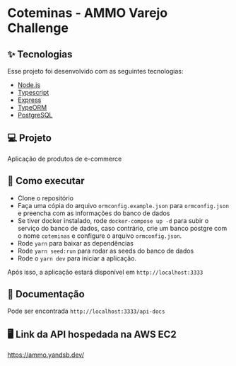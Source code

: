 # Coteminas - AMMO Varejo Challenge

## ✨ Tecnologias

Esse projeto foi desenvolvido com as seguintes tecnologias:

- [Node.js](https://nodejs.org/en/)
- [Typescript](https://www.typescriptlang.org/)
- [Express](https://expressjs.com/pt-br/)
- [TypeORM](https://typeorm.io/#/)
- [PostgreSQL](https://www.postgresql.org)

## 💻 Projeto

Aplicação de produtos de e-commerce

## 🚀 Como executar

- Clone o repositório
- Faça uma cópia do arquivo `ormconfig.example.json` para `ormconfig.json` e preencha com as informações do banco de dados
- Se tiver docker instalado, rode `docker-compose up -d` para subir o serviço do banco de dados, caso contrário, crie um banco postgre com o nome `coteminas` e configure o arquivo `ormconfig.json`.
- Rode `yarn` para baixar as dependências
- Rode `yarn seed:run` para rodar as seeds do banco de dados
- Rode o `yarn dev` para iniciar a aplicação.

Após isso, a aplicação estará disponível em `http://localhost:3333`


## 📝 Documentação
Pode ser encontrada `http://localhost:3333/api-docs`
## 🖥 Link da API hospedada na AWS EC2
https://ammo.yandsb.dev/
